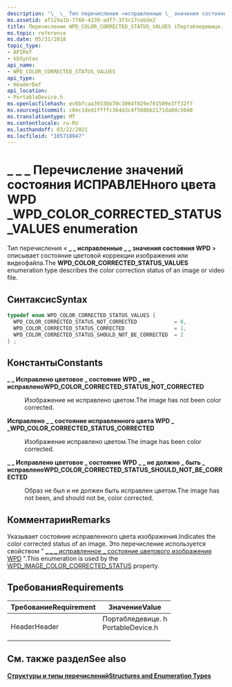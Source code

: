 ```yaml
---
description: '\_ \_ Тип перечисления «исправленные \_ значения состояния WPD» \_ описывает состояние цветовой коррекции изображения или видеофайла.'
ms.assetid: af129a1b-7760-4339-adf7-3f3c17cebde2
title: Перечисление WPD_COLOR_CORRECTED_STATUS_VALUES (Портабледевице. h)
ms.topic: reference
ms.date: 05/31/2018
topic_type:
- APIRef
- kbSyntax
api_name:
- WPD_COLOR_CORRECTED_STATUS_VALUES
api_type:
- HeaderDef
api_location:
- PortableDevice.h
ms.openlocfilehash: ec6bfcaa3933bb70c3064f829e701509e3ff32f7
ms.sourcegitcommit: c8ec1ded1ffffc364d3c4f560bb2171da0dc5040
ms.translationtype: MT
ms.contentlocale: ru-RU
ms.lasthandoff: 03/22/2021
ms.locfileid: "105718047"
---
```

# <a name="wpd_color_corrected_status_values-enumeration"></a><span data-ttu-id="7d748-103">\_ \_ \_ Перечисление значений состояния ИСПРАВЛЕНного цвета WPD \_</span><span class="sxs-lookup"><span data-stu-id="7d748-103">WPD\_COLOR\_CORRECTED\_STATUS\_VALUES enumeration</span></span>

<span data-ttu-id="7d748-104">Тип перечисления « **\_ \_ исправленные \_ \_ значения состояния WPD** » описывает состояние цветовой коррекции изображения или видеофайла.</span><span class="sxs-lookup"><span data-stu-id="7d748-104">The **WPD\_COLOR\_CORRECTED\_STATUS\_VALUES** enumeration type describes the color correction status of an image or video file.</span></span>

## <a name="syntax"></a><span data-ttu-id="7d748-105">Синтаксис</span><span class="sxs-lookup"><span data-stu-id="7d748-105">Syntax</span></span>


```C++
typedef enum WPD_COLOR_CORRECTED_STATUS_VALUES { 
  WPD_COLOR_CORRECTED_STATUS_NOT_CORRECTED            = 0,
  WPD_COLOR_CORRECTED_STATUS_CORRECTED                = 1,
  WPD_COLOR_CORRECTED_STATUS_SHOULD_NOT_BE_CORRECTED  = 2
} ;
```



## <a name="constants"></a><span data-ttu-id="7d748-106">Константы</span><span class="sxs-lookup"><span data-stu-id="7d748-106">Constants</span></span>

<dl> <dt>

<span data-ttu-id="7d748-107"><span id="WPD_COLOR_CORRECTED_STATUS_NOT_CORRECTED"></span><span id="wpd_color_corrected_status_not_corrected"></span>**\_ \_ Исправлено цветовое \_ состояние WPD \_ не \_ исправлено**</span><span class="sxs-lookup"><span data-stu-id="7d748-107"><span id="WPD_COLOR_CORRECTED_STATUS_NOT_CORRECTED"></span><span id="wpd_color_corrected_status_not_corrected"></span>**WPD\_COLOR\_CORRECTED\_STATUS\_NOT\_CORRECTED**</span></span>
</dt> <dd>

<span data-ttu-id="7d748-108">Изображение не исправлено цветом.</span><span class="sxs-lookup"><span data-stu-id="7d748-108">The image has not been color corrected.</span></span>

</dd> <dt>

<span data-ttu-id="7d748-109"><span id="WPD_COLOR_CORRECTED_STATUS_CORRECTED"></span><span id="wpd_color_corrected_status_corrected"></span>**Исправлено \_ \_ состояние исправленного цвета WPD \_ \_**</span><span class="sxs-lookup"><span data-stu-id="7d748-109"><span id="WPD_COLOR_CORRECTED_STATUS_CORRECTED"></span><span id="wpd_color_corrected_status_corrected"></span>**WPD\_COLOR\_CORRECTED\_STATUS\_CORRECTED**</span></span>
</dt> <dd>

<span data-ttu-id="7d748-110">Изображение исправлено цветом.</span><span class="sxs-lookup"><span data-stu-id="7d748-110">The image has been color corrected.</span></span>

</dd> <dt>

<span data-ttu-id="7d748-111"><span id="WPD_COLOR_CORRECTED_STATUS_SHOULD_NOT_BE_CORRECTED"></span><span id="wpd_color_corrected_status_should_not_be_corrected"></span>**\_ \_ Исправлено цветовое \_ состояние WPD \_ \_ не должно \_ быть \_ исправлено**</span><span class="sxs-lookup"><span data-stu-id="7d748-111"><span id="WPD_COLOR_CORRECTED_STATUS_SHOULD_NOT_BE_CORRECTED"></span><span id="wpd_color_corrected_status_should_not_be_corrected"></span>**WPD\_COLOR\_CORRECTED\_STATUS\_SHOULD\_NOT\_BE\_CORRECTED**</span></span>
</dt> <dd>

<span data-ttu-id="7d748-112">Образ не был и не должен быть исправлен цветом.</span><span class="sxs-lookup"><span data-stu-id="7d748-112">The image has not been, and should not be, color corrected.</span></span>

</dd> </dl>

## <a name="remarks"></a><span data-ttu-id="7d748-113">Комментарии</span><span class="sxs-lookup"><span data-stu-id="7d748-113">Remarks</span></span>

<span data-ttu-id="7d748-114">Указывает состояние исправленного цвета изображения.</span><span class="sxs-lookup"><span data-stu-id="7d748-114">Indicates the color corrected status of an image.</span></span> <span data-ttu-id="7d748-115">Это перечисление используется свойством " [ \_ \_ \_ исправленное \_ состояние цветового изображения WPD](image-properties.md) ".</span><span class="sxs-lookup"><span data-stu-id="7d748-115">This enumeration is used by the [WPD\_IMAGE\_COLOR\_CORRECTED\_STATUS](image-properties.md) property.</span></span>

## <a name="requirements"></a><span data-ttu-id="7d748-116">Требования</span><span class="sxs-lookup"><span data-stu-id="7d748-116">Requirements</span></span>



| <span data-ttu-id="7d748-117">Требование</span><span class="sxs-lookup"><span data-stu-id="7d748-117">Requirement</span></span> | <span data-ttu-id="7d748-118">Значение</span><span class="sxs-lookup"><span data-stu-id="7d748-118">Value</span></span> |
|-------------------|---------------------------------------------------------------------------------------------|
| <span data-ttu-id="7d748-119">Header</span><span class="sxs-lookup"><span data-stu-id="7d748-119">Header</span></span><br/> | <dl> <span data-ttu-id="7d748-120"><dt>Портабледевице. h</dt></span><span class="sxs-lookup"><span data-stu-id="7d748-120"><dt>PortableDevice.h</dt></span></span> </dl> |



## <a name="see-also"></a><span data-ttu-id="7d748-121">См. также раздел</span><span class="sxs-lookup"><span data-stu-id="7d748-121">See also</span></span>

<dl> <dt>

[<span data-ttu-id="7d748-122">**Структуры и типы перечислений**</span><span class="sxs-lookup"><span data-stu-id="7d748-122">**Structures and Enumeration Types**</span></span>](structures-and-enumeration-types.md)
</dt> </dl>

 

 




